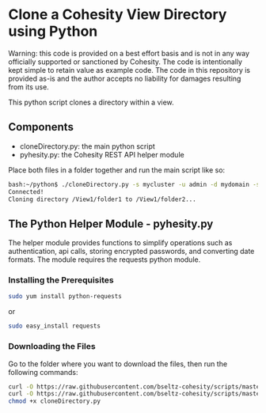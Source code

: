 # Clone a Cohesity View Directory using Python

Warning: this code is provided on a best effort basis and is not in any way officially supported or sanctioned by Cohesity. The code is intentionally kept simple to retain value as example code. The code in this repository is provided as-is and the author accepts no liability for damages resulting from its use.

This python script clones a directory within a view.

## Components

* cloneDirectory.py: the main python script
* pyhesity.py: the Cohesity REST API helper module

Place both files in a folder together and run the main script like so:

```bash
bash:~/python$ ./cloneDirectory.py -s mycluster -u admin -d mydomain -sp /View1/folder1 -dp /View1 -nd folder2
Connected!
Cloning directory /View1/folder1 to /View1/folder2...
```

## The Python Helper Module - pyhesity.py

The helper module provides functions to simplify operations such as authentication, api calls, storing encrypted passwords, and converting date formats. The module requires the requests python module.

### Installing the Prerequisites

```bash
sudo yum install python-requests
```

or

```bash
sudo easy_install requests
```

### Downloading the Files

Go to the folder where you want to download the files, then run the following commands:

```bash
curl -O https://raw.githubusercontent.com/bseltz-cohesity/scripts/master/python/cloneDirectory/cloneDirectory.py
curl -O https://raw.githubusercontent.com/bseltz-cohesity/scripts/master/python/cloneDirectory/pyhesity.py
chmod +x cloneDirectory.py
```
